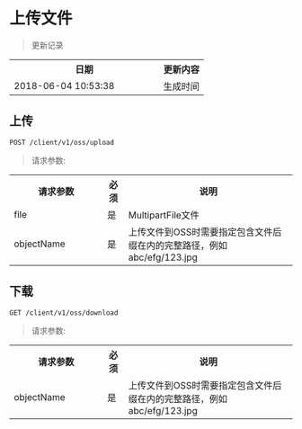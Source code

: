 # 上传文件

> 更新记录

<table>
    <tr>
        <th style="width:250px;">日期</th>
        <th>更新内容</th>
    </tr>
    <tr>
        <td>2018-06-04 10:53:38</td>
        <td>生成时间</td>
    </tr>
</table>

## 上传

```
POST /client/v1/oss/upload
```

> 请求参数: 

<table>
    <tr>
        <th style="width:150px;">请求参数</th>
        <th>必须</th>
        <th>说明</th>
    </tr>
    <tr>
        <td>file</td>
        <td>是</td>
        <td>MultipartFile文件</td>
    </tr>
    <tr>
        <td>objectName</td>
        <td>是</td>
        <td>上传文件到OSS时需要指定包含文件后缀在内的完整路径，例如abc/efg/123.jpg</td>
    </tr>
</table>

## 下载


```
GET /client/v1/oss/download
```

> 请求参数: 

<table>
    <tr>
        <th style="width:150px;">请求参数</th>
        <th>必须</th>
        <th>说明</th>
    </tr>
    <tr>
        <td>objectName</td>
        <td>是</td>
        <td>上传文件到OSS时需要指定包含文件后缀在内的完整路径，例如abc/efg/123.jpg</td>
    </tr>
</table>